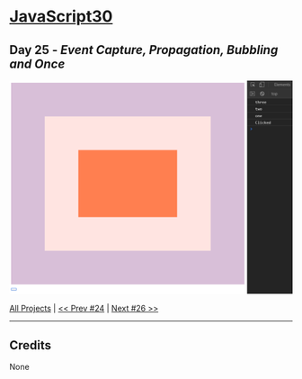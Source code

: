 # [JavaScript30](https://javascript30.com/)

## **Day 25** - *Event Capture, Propagation, Bubbling and Once*

<img src="static/img/day25.png" alt="Day25 Image" width="700">


[All Projects](https://github.com/10xOXR/JavaScript30/blob/master/README.md) | [<< Prev #24](https://github.com/10xOXR/JavaScript30/tree/master/day24) | [Next #26 >>](https://github.com/10xOXR/JavaScript30/tree/master/day26)

---

## Credits

None
